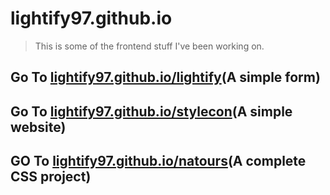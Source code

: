 # lightify97.github.io

> This is some of the frontend stuff I've been working on.
## Go To [lightify97.github.io/lightify](https://lightify97.github.io/lightify)(A simple form)
## Go To [lightify97.github.io/stylecon](https://lightify97.github.io/stylecon)(A simple website)
## GO To [lightify97.github.io/natours](https://lightify97.github.io/natours)(A complete CSS project)